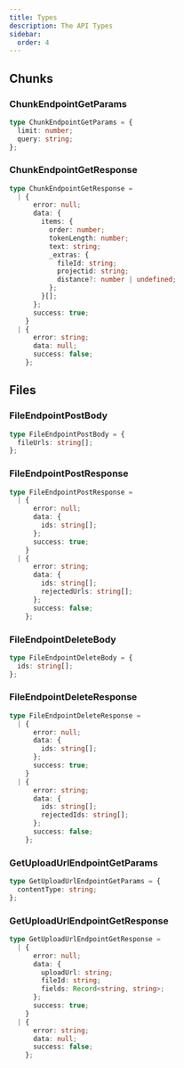 ```yaml
---
title: Types
description: The API Types
sidebar:
  order: 4
---
```


## Chunks

### ChunkEndpointGetParams

```typescript title="ChunkEndpointGetParams.ts"
type ChunkEndpointGetParams = {
  limit: number;
  query: string;
};
```

### ChunkEndpointGetResponse

```typescript title="ChunkEndpointGetResponse.ts"
type ChunkEndpointGetResponse =
  | {
      error: null;
      data: {
        items: {
          order: number;
          tokenLength: number;
          text: string;
          _extras: {
            fileId: string;
            projectid: string;
            distance?: number | undefined;
          };
        }[];
      };
      success: true;
    }
  | {
      error: string;
      data: null;
      success: false;
    };
```

## Files

### FileEndpointPostBody

```typescript title="FileEndpointPostBody.ts"
type FileEndpointPostBody = {
  fileUrls: string[];
};
```

### FileEndpointPostResponse

```typescript title="FileEndpointPostResponse.ts"
type FileEndpointPostResponse =
  | {
      error: null;
      data: {
        ids: string[];
      };
      success: true;
    }
  | {
      error: string;
      data: {
        ids: string[];
        rejectedUrls: string[];
      };
      success: false;
    };
```

### FileEndpointDeleteBody

```typescript title="FileEndpointDeleteBody.ts"
type FileEndpointDeleteBody = {
  ids: string[];
};
```

### FileEndpointDeleteResponse

```typescript title="FileEndpointDeleteParams.ts"
type FileEndpointDeleteResponse =
  | {
      error: null;
      data: {
        ids: string[];
      };
      success: true;
    }
  | {
      error: string;
      data: {
        ids: string[];
        rejectedIds: string[];
      };
      success: false;
    };
```

### GetUploadUrlEndpointGetParams

```typescript title="GetUploadUrlEndpointGetParams.ts"
type GetUploadUrlEndpointGetParams = {
  contentType: string;
};
```

### GetUploadUrlEndpointGetResponse

```typescript title="GetUploadUrlEndpointGetResponse.ts"
type GetUploadUrlEndpointGetResponse =
  | {
      error: null;
      data: {
        uploadUrl: string;
        fileId: string;
        fields: Record<string, string>;
      };
      success: true;
    }
  | {
      error: string;
      data: null;
      success: false;
    };
```
